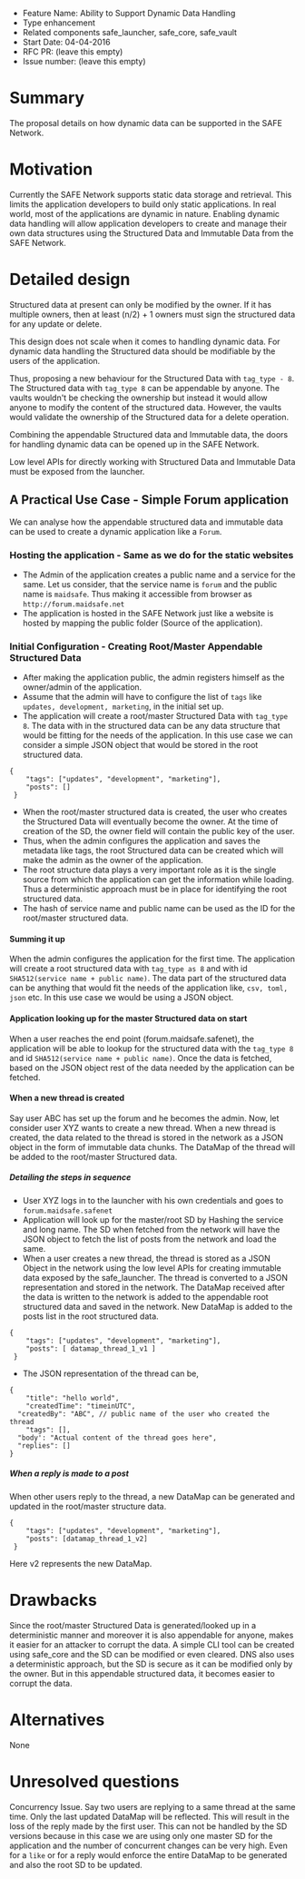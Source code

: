- Feature Name: Ability to Support Dynamic Data Handling
- Type enhancement
- Related components safe_launcher, safe_core, safe_vault
- Start Date: 04-04-2016
- RFC PR: (leave this empty)
- Issue number: (leave this empty)

# Summary

The proposal details on how dynamic data can be supported in the SAFE Network.

# Motivation

Currently the SAFE Network supports static data storage and retrieval. This limits
the application developers to build only static applications. In real world, most of
the applications are dynamic in nature. Enabling dynamic data handling will allow
application developers to create and manage their own data structures using the
Structured Data and Immutable Data from the SAFE Network.

# Detailed design

Structured data at present can only be modified by the owner. If it has multiple owners,
then at least (n/2) + 1 owners must sign the structured data for any update or delete.

This design does not scale when it comes to handling dynamic data. For dynamic data
handling the Structured data should be modifiable by the users of the application.

Thus, proposing a new behaviour for the Structured Data with `tag_type - 8`. The Structured
data with `tag_type 8` can be appendable by anyone. The vaults wouldn't be checking the
ownership but instead it would allow anyone to modify the content of the structured data.
However, the vaults would validate the ownership of the Structured data for a delete operation.

Combining the appendable Structured data and Immutable data, the doors for handling dynamic
data can be opened up in the SAFE Network.

Low level APIs for directly working with Structured Data and Immutable Data must be exposed
from the launcher.

## A Practical Use Case - Simple Forum application

We can analyse how the appendable structured data and immutable data can be used to create
a dynamic application like a `Forum`.

### Hosting the application - Same as we do for the static websites
- The Admin of the application creates a public name and a service for the same. Let us consider,
that the service name is `forum` and the public name is `maidsafe`. Thus making it accessible
from browser as `http://forum.maidsafe.net`
- The application is hosted in the SAFE Network just like a website is hosted by mapping
the public folder (Source of the application).

### Initial Configuration - Creating Root/Master Appendable Structured Data
- After making the application public, the admin registers himself as the owner/admin of the application.
- Assume that the admin will have to configure the list of `tags` like `updates, development, marketing`,
in the initial set up.
- The application will create a root/master Structured Data with `tag_type 8`. The data with
in the structured data can be any data structure that would be fitting for the needs of
the application. In this use case we can consider a simple JSON object that would be stored
in the root structured data.
```
{
	"tags": ["updates", "development", "marketing"],
 	"posts": []
 }
```
- When the root/master structured data is created, the user who creates the Structured Data
will eventually become the owner. At the time of creation of the SD, the owner field will
contain the public key of the user.
- Thus, when the admin configures the application and saves the metadata like tags, the root
Structured data can be created which will make the admin as the owner of the application.
- The root structure data plays a very important role as it is the single source from which the
application can get the information while loading. Thus a deterministic approach must be in place
for identifying the root structured data.
- The hash of service name and public name can be used as the ID for the root/master structured data.

#### Summing it up
When the admin configures the application for the first time. The application will create a root
structured data with `tag_type as 8` and with id `SHA512(service name + public name)`.
The data part of the structured data can be anything that would fit the needs of the application like,
`csv, toml, json` etc. In this use case we would be using a JSON object.

#### Application looking up for the master Structured data on start
When a user reaches the end point (forum.maidsafe.safenet), the application will be able to lookup
for the structured data with the `tag_type 8` and id `SHA512(service name + public name)`. Once the data
is fetched, based on the JSON object rest of the data needed by the application can be fetched.

#### When a new thread is created
Say user ABC has set up the forum and he becomes the admin. Now, let consider user XYZ wants to create
a new thread. When a new thread is created, the data related to the thread is stored in the network
as a JSON object in the form of immutable data chunks. The DataMap of the thread will be added to the
root/master Structured data.

##### Detailing the steps in sequence
- User XYZ logs in to the launcher with his own credentials and goes to `forum.maidsafe.safenet`
- Application will look up for the master/root SD by Hashing the service and long name.
The SD when fetched from the network will have the JSON object to fetch the list of posts
from the network and load the same.
- When a user creates a new thread, the thread is stored as a JSON Object in the network using
the low level APIs for creating immutable data exposed by the safe_launcher. The thread is converted to a
JSON representation and stored in the network. The DataMap received after the data is written to the network
 is added to the appendable root structured data and saved in the network. New DataMap is added to the
 posts list in the root structured data.
```
{
	"tags": ["updates", "development", "marketing"],
 	"posts": [ datamap_thread_1_v1 ]
 }
```
- The JSON representation of the thread can be,
```
{
 	"title": "hello world",
 	"createdTime": "timeinUTC",
  "createdBy": "ABC", // public name of the user who created the thread
	"tags": [],
  "body': "Actual content of the thread goes here",
  "replies": []
}
```
##### When a reply is made to a post
When other users reply to the thread, a new DataMap can be generated and updated
in the root/master structure data.
```
{
	"tags": ["updates", "development", "marketing"],
 	"posts": [datamap_thread_1_v2]
 }
 ```
Here v2 represents the new DataMap.


# Drawbacks

Since the root/master Structured Data is generated/looked up in a deterministic manner
and moreover it is also appendable for anyone, makes it easier for an attacker to corrupt
the data. A simple CLI tool can be created using safe_core and the SD can be modified or even cleared.
DNS also uses a deterministic approach, but the SD is secure as it can be modified only by the owner.
But in this appendable structured data, it becomes easier to corrupt the data.


# Alternatives

None

# Unresolved questions

Concurrency Issue. Say two users are replying to a same thread at the same time.
Only the last updated DataMap will be reflected. This will result in the loss of the
reply made by the first user. This can not be handled by the SD versions because in this
case we are using only one master SD for the application and the number of concurrent
changes can be very high. Even for a `like` or for a reply would enforce the entire DataMap
to be generated and also the root SD to be updated.
